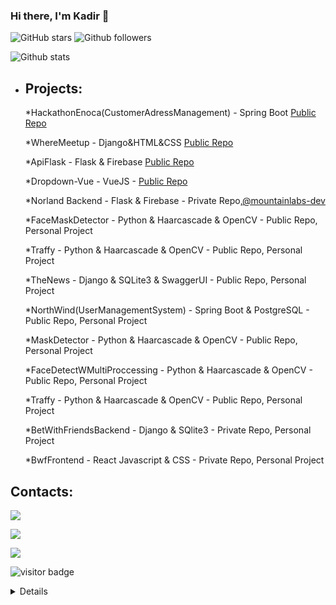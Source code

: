 ### Hi there, I'm Kadir 👋


![GitHub stars](https://img.shields.io/github/stars/KadirTaban?style=social)
![Github followers](https://img.shields.io/github/followers/KadirTaban?style=social)

![Github stats](https://github-readme-stats.vercel.app/api?username=KadirTaban&theme=blue-green)


- ## Projects:
  
   *HackathonEnoca(CustomerAdressManagement) - Spring Boot <a href = "https://github.com/KadirTaban/HackathonEnoca"> Public Repo</a>
  
  *WhereMeetup - Django&HTML&CSS <a href = "https://github.com/KadirTaban/WhereMeetupDjango"> Public Repo</a>

  *ApiFlask - Flask & Firebase <a href = "https://github.com/KadirTaban/ApiFlask" >Public Repo</a> 
  
  *Dropdown-Vue - VueJS - <a href = "https://github.com/KadirTaban/DropdownMenu-vue" >Public Repo</a> 
  
  *Norland Backend - Flask & Firebase - Private Repo,<a href = "https://github.com/mountainlabs-dev">@mountainlabs-dev</a>
  
  *FaceMaskDetector - Python & Haarcascade & OpenCV - Public Repo, Personal Project
  
  *Traffy -  Python & Haarcascade & OpenCV - Public Repo, Personal Project
  
  *TheNews - Django & SQLite3 & SwaggerUI - Public Repo, Personal Project
  
  *NorthWind(UserManagementSystem) - Spring Boot & PostgreSQL - Public Repo, Personal Project
  
  *MaskDetector - Python & Haarcascade & OpenCV - Public Repo, Personal Project
  
  *FaceDetectWMultiProccessing - Python & Haarcascade & OpenCV - Public Repo, Personal Project
  
  *Traffy -  Python & Haarcascade & OpenCV - Public Repo, Personal Project
  
  *BetWithFriendsBackend - Django & SQlite3 - Private Repo, Personal Project
  
  *BwfFrontend - React Javascript & CSS - Private Repo, Personal Project

 
 ## Contacts:

  <a href="https://twitter.com/kadirtaban_" ><img src = "https://img.shields.io/badge/Twitter-1DA1F2?style=for-the-badge&logo=twitter&logoColor=white"></a>
  
  <a href = "mailto:kadirtaban08@gmail.com"> <img src ="https://img.shields.io/badge/Gmail-D14836?style=for-the-badge&logo=gmail&logoColor=white"></a>
  
  <a href = "https://kadirtaban08.medium.com/"> <img src = "https://img.shields.io/badge/Medium-12100E?style=for-the-badge&logo=medium&logoColor=white"></a>
  
  
  
  
![visitor badge](https://visitor-badge.glitch.me/badge?page_id=KadirTaban.visitor-badge)

 
  
  <details>
     <img src = "https://img.shields.io/badge/-PyCharm-black?style=flat-square&logo=jetbrains">
     <img src = "https://img.shields.io/badge/Vue.js-35495E?style=for-the-badge&logo=vue.js&logoColor=4FC08D">
     <img src = "https://img.shields.io/badge/Flask-000000?style=for-the-badge&logo=flask&logoColor=white">
     <img src = "https://img.shields.io/badge/Django-092E20?style=for-the-badge&logo=django&logoColor=white">
     <img src = "https://img.shields.io/badge/Spring-6DB33F?style=for-the-badge&logo=spring&logoColor=white">
     <img src ="https://img.shields.io/badge/PostgreSQL-316192?style=for-the-badge&logo=postgresql&logoColor=white">
     <img src ="https://img.shields.io/badge/SQLite-07405E?style=for-the-badge&logo=sqlite&logoColor=white">
     <img src ="https://img.shields.io/badge/C-00599C?style=for-the-badge&logo=c&logoColor=white">
     <img src ="https://img.shields.io/badge/Java-ED8B00?style=for-the-badge&logo=java&logoColor=white">
  </details>
